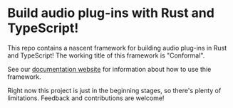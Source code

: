 # Build audio plug-ins with Rust and TypeScript!

This repo contains a nascent framework for building audio plug-ins in Rust and TypeScript! The working title of this framework is "Conformal".

See our [documentation website](https://russellmcc.github.io/conformal) for information about how to use thie framework.

Right now this project is just in the beginning stages, so there's plenty of limitations. Feedback and contributions are welcome!

